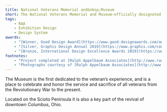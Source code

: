 ```yaml
---
title: National Veterans Memorial and&nbsp;Museum
short: The National Veterans Memorial and Museum—officially designated by the federal government as a national museum—honors veterans past and present who have served the nation and recognizes those who have answered the call of duty throughout America’s history.
tags: 
    - RAA
    - Exhibition Design
    - Design System
awards:
    - "[Winner, Good Design Award](https://www.good-designawards.com/award-details.html?award=35434)"
    - "[Silver, Graphis Design Annual 2019](https://www.graphis.com/competition/design-annual-2019/info/)"
    - "[Bronze, International Design Excellence Awards 2019](https://www.idsa.org/awards/idea/environments/national-veterans-memorial-and-museum)"
footnotes:
    - "Project completed at [Ralph Appelbaum Associates](http://www.raany.com/)."
    - "Photographs courtesy of [Ralph Appelbaum Associates](http://www.raany.com/)."
---
```


The Museum is the first dedicated to the veteran’s experience, and is a place to celebrate and honor the service and sacrifice of all veterans from the Revolutionary War to the present. 

Located on the Scioto Peninsula it is also a key part of the revival of downtown Columbus, Ohio.
